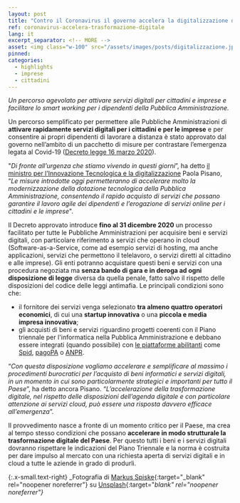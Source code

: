 ```yaml
---
layout: post
title: "Contro il Coronavirus il governo accelera la digitalizzazione della Pubblica Amministrazione (e coinvolge le startup)" 
ref: coronavirus-accelera-trasformazione-digitale
lang: it
excerpt_separator: <!-- MORE -->
asset: <img class="w-100" src="/assets/images/posts/digitalizzazione.jpg" alt="Smart working per i dipendenti pubblici"/>
pinned: 
categories:
  - highlights
  - imprese
  - cittadini
---
```


_Un percorso agevolato per attivare servizi digitali per cittadini e imprese e facilitare lo smart working per i dipendenti della Pubblica Amministrazione._

<!-- MORE -->

Un percorso semplificato per permettere alle Pubbliche Amministrazioni di **attivare rapidamente servizi digitali per i cittadini e per le imprese** e per consentire ai propri dipendenti di lavorare a distanza è stato approvato dal governo nell’ambito di un pacchetto di misure per contrastare l’emergenza legata al Covid-19 ([Decreto legge 16 marzo 2020](https://www.gazzettaufficiale.it/eli/id/2020/03/17/20G00034/sg)). 

"_Di fronte all’urgenza che stiamo vivendo in questi giorni_”, ha detto [il ministro per l’Innovazione Tecnologica e la digitalizzazione](https://innovazione.gov.it/it/chi-siamo/ministro/) Paola Pisano, “_Le misure introdotte oggi permetteranno di accelerare molto la modernizzazione della dotazione tecnologica della Pubblica Amministrazione, consentendo il rapido acquisto di servizi che possano garantire il lavoro agile dei dipendenti e l’erogazione di servizi online per i cittadini e le imprese_". 

Il Decreto approvato introduce **fino al 31 dicembre 2020** un processo facilitato per tutte le Pubbliche Amministrazioni per acquisire beni e servizi digitali, con particolare riferimento a servizi che operano in cloud (Software-as-a-Service, come ad esempio servizi di hosting, ma anche applicazioni, servizi che permettono il telelavoro, o servizi diretti al cittadino e alle imprese). Gli enti potranno acquistare questi beni e servizi con una procedura negoziata ma **senza bando di gara e in deroga ad ogni disposizione di legge** diversa da quella penale, fatto salvo il rispetto delle disposizioni del codice delle leggi antimafia. Le principali condizioni sono che: 

- il fornitore dei servizi venga selezionato **tra almeno quattro operatori economici**, di cui una **startup innovativa** o una **piccola e media impresa innovativa**;
- gli acquisti di beni e servizi riguardino progetti coerenti con il Piano triennale per l'informatica nella Pubblica Amministrazione e debbano essere integrati (quando possibile) con [le piattaforme abilitanti](https://docs.italia.it/italia/piano-triennale-ict/pianotriennale-ict-doc/it/2019-2021/06_piattaforme.html) come [Spid](https://innovazione.gov.it/it/progetti/spid/), [pagoPA](https://innovazione.gov.it/it/progetti/pagopa/) o [ANPR](https://innovazione.gov.it/it/progetti/anpr/).

“_Con questa disposizione vogliamo accelerare e semplificare al massimo i procedimenti burocratici per l’acquisto di beni informatici e servizi digitali, in un momento in cui sono particolarmente strategici e importanti per tutto il Paese_”, ha detto ancora Pisano. “_L’accelerazione della trasformazione digitale, nel rispetto delle disposizioni dell’agenda digitale e con particolare attenzione ai servizi cloud, può essere una risposta davvero efficace all’emergenza_”. 

Il provvedimento nasce a fronte di un momento critico per il Paese, ma crea al tempo stesso condizioni che possano **accelerare in modo strutturale la trasformazione digitale del Paese**. Per questo tutti i beni e i servizi digitali dovranno rispettare le indicazioni del Piano Triennale e la norma è costruita per dare impulso al mercato con una richiesta aperta di servizi digitali e in cloud a tutte le aziende in grado di produrli. 


{:.x-small.text-right}
_Fotografia di [Markus Spiske](https://unsplash.com/@markusspiske?utm_source=unsplash&utm_medium=referral&utm_content=creditCopyText){:target="_blank" rel="noopener noreferrer"} su [Unsplash](https://unsplash.com/s/photos/smart-working?utm_source=unsplash&utm_medium=referral&utm_content=creditCopyText){:target="_blank" rel="noopener noreferrer"}_
